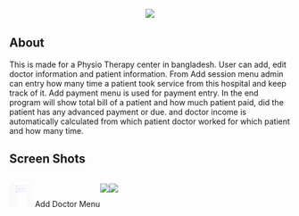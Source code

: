 <p align="center"><img src="https://laravel.com/assets/img/components/logo-laravel.svg"></p>


## About
This is made for a Physio Therapy center in bangladesh. User can add, edit doctor information and patient information. From Add session menu admin can entry how many time a patient took service from this hospital and keep track of it. Add payment menu is used for payment entry. In the end program will show total bill of a patient and how much patient paid, did the patient has any advanced payment or due. and doctor income is automatically calculated from which patient doctor worked for which patient and how many time.



## Screen Shots
<p style="float:left; position:relative"><img style="width:42px;height:42px;border:0;" src="gitimg/adddoctor.png"> Add Doctor Menu</p>
<p style="float:left; position:relative"><img src="https://laravel.com/assets/img/components/logo-laravel.svg"></p>
<p style="float:left; position:relative"><img src="https://laravel.com/assets/img/components/logo-laravel.svg"></p>
